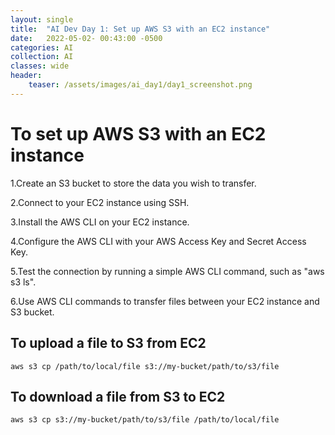 ```yaml
---
layout: single
title:  "AI Dev Day 1: Set up AWS S3 with an EC2 instance"
date:   2022-05-02- 00:43:00 -0500
categories: AI
collection: AI
classes: wide
header:
    teaser: /assets/images/ai_day1/day1_screenshot.png
---
```


# To set up AWS S3 with an EC2 instance
1.Create an S3 bucket to store the data you wish to transfer.

2.Connect to your EC2 instance using SSH.

3.Install the AWS CLI on your EC2 instance.

4.Configure the AWS CLI with your AWS Access Key and Secret Access Key.

5.Test the connection by running a simple AWS CLI command, such as "aws s3 ls".

6.Use AWS CLI commands to transfer files between your EC2 instance and S3 bucket.

## To upload a file to S3 from EC2
```
aws s3 cp /path/to/local/file s3://my-bucket/path/to/s3/file
```

## To download a file from S3 to EC2
```
aws s3 cp s3://my-bucket/path/to/s3/file /path/to/local/file
```
